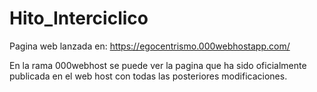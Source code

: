 # Hito_Interciclico

Pagina web lanzada en: https://egocentrismo.000webhostapp.com/

En la rama 000webhost se puede ver la pagina que ha sido oficialmente publicada en el web host con todas las posteriores modificaciones.
